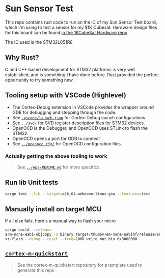 # Sun Sensor Test

This repo contains rust code to run on the IC of my Sun Sensor Test board, which I'm using to test a sensor for my $1K Cubesat. Hardware design files for this board can be found [in the 1KCubeSat Hardware repo](https://github.com/rgw3d/1KCubeSat_Hardware/tree/master/sun_sensor_test)

The IC used is the STM32L051R8

## Why Rust?

C and C++ based development for STM32 platforms is very well established, and is something I have done before. Rust provided the perfect opportunity to try something new.

## Tooling setup with VSCode (Highlevel)

- The Cortex-Debug extension in VSCode provides the wrapper around GDB for debugging and stepping through the code.
- See [`.vscode/launch.json`](.vscode/launch.json) for Cortex-Debug launch configurations
- See [`../svd/`](../svd/README.md) for SVD register description files for STM32 devices.
- OpenOCD is the Debugger, and OpenOCD uses STLink to flash the STM32.
- OpenOCD opens a port for GDB to connect
- See [`../openocd_cfg/`](../openocd_cfg/README.md) for OpenOCD configuration files.

### Actually getting the above tooling to work

> See [`../eps/README.md`](../eps/README.md) for more specifics.

## Run lib Unit tests

```bash
cargo test --lib --target=x86_64-unknown-linux-gnu --features=test
```

## Manually install on target MCU

If all else fails, here's a manual way to flash your micro

```bash
cargo build --release
arm-none-eabi-objcopy -O binary target/thumbv7em-none-eabihf/release/sun_sensor_test out.bin
st-flash --debug --reset --freq=100K write out.bin 0x8000000
```

## [`cortex-m-quickstart`](https://github.com/rust-embedded/cortex-m-quickstart)

> See the cortex-m-quickstart repository for a template used to generate this repo
